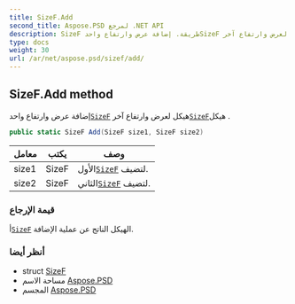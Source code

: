 ```yaml
---
title: SizeF.Add
second_title: Aspose.PSD لمرجع .NET API
description: SizeF طريقة. إضافة عرض وارتفاع واحدSizeF هيكل لعرض وارتفاع آخرSizeFهيكل .
type: docs
weight: 30
url: /ar/net/aspose.psd/sizef/add/
---
```

## SizeF.Add method

إضافة عرض وارتفاع واحد[`SizeF`](../) هيكل لعرض وارتفاع آخر[`SizeF`](../)هيكل .

```csharp
public static SizeF Add(SizeF size1, SizeF size2)
```

| معامل | يكتب | وصف |
| --- | --- | --- |
| size1 | SizeF | الأول[`SizeF`](../) لتضيف. |
| size2 | SizeF | الثاني[`SizeF`](../) لتضيف. |

### قيمة الإرجاع

أ[`SizeF`](../) الهيكل الناتج عن عملية الإضافة.

### أنظر أيضا

* struct [SizeF](../)
* مساحة الاسم [Aspose.PSD](../../sizef/)
* المجسم [Aspose.PSD](../../../)


